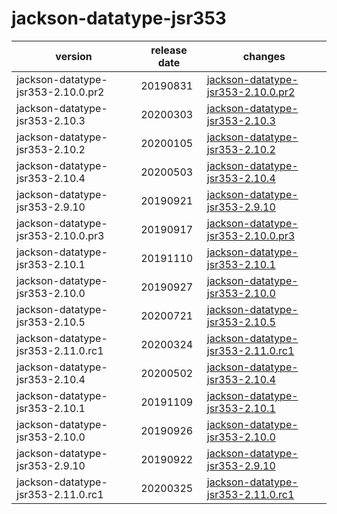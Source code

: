 # jackson-datatype-jsr353	


|version|release date|changes|
|---|---|---|
|jackson-datatype-jsr353-2.10.0.pr2|20190831|[jackson-datatype-jsr353-2.10.0.pr2](./jackson-datatype-jsr353-2.10.0.pr2-20190831.md)|
|jackson-datatype-jsr353-2.10.3|20200303|[jackson-datatype-jsr353-2.10.3](./jackson-datatype-jsr353-2.10.3-20200303.md)|
|jackson-datatype-jsr353-2.10.2|20200105|[jackson-datatype-jsr353-2.10.2](./jackson-datatype-jsr353-2.10.2-20200105.md)|
|jackson-datatype-jsr353-2.10.4|20200503|[jackson-datatype-jsr353-2.10.4](./jackson-datatype-jsr353-2.10.4-20200503.md)|
|jackson-datatype-jsr353-2.9.10|20190921|[jackson-datatype-jsr353-2.9.10](./jackson-datatype-jsr353-2.9.10-20190921.md)|
|jackson-datatype-jsr353-2.10.0.pr3|20190917|[jackson-datatype-jsr353-2.10.0.pr3](./jackson-datatype-jsr353-2.10.0.pr3-20190917.md)|
|jackson-datatype-jsr353-2.10.1|20191110|[jackson-datatype-jsr353-2.10.1](./jackson-datatype-jsr353-2.10.1-20191110.md)|
|jackson-datatype-jsr353-2.10.0|20190927|[jackson-datatype-jsr353-2.10.0](./jackson-datatype-jsr353-2.10.0-20190927.md)|
|jackson-datatype-jsr353-2.10.5|20200721|[jackson-datatype-jsr353-2.10.5](./jackson-datatype-jsr353-2.10.5-20200721.md)|
|jackson-datatype-jsr353-2.11.0.rc1|20200324|[jackson-datatype-jsr353-2.11.0.rc1](./jackson-datatype-jsr353-2.11.0.rc1-20200324.md)|
|jackson-datatype-jsr353-2.10.4|20200502|[jackson-datatype-jsr353-2.10.4](./jackson-datatype-jsr353-2.10.4-20200502.md)|
|jackson-datatype-jsr353-2.10.1|20191109|[jackson-datatype-jsr353-2.10.1](./jackson-datatype-jsr353-2.10.1-20191109.md)|
|jackson-datatype-jsr353-2.10.0|20190926|[jackson-datatype-jsr353-2.10.0](./jackson-datatype-jsr353-2.10.0-20190926.md)|
|jackson-datatype-jsr353-2.9.10|20190922|[jackson-datatype-jsr353-2.9.10](./jackson-datatype-jsr353-2.9.10-20190922.md)|
|jackson-datatype-jsr353-2.11.0.rc1|20200325|[jackson-datatype-jsr353-2.11.0.rc1](./jackson-datatype-jsr353-2.11.0.rc1-20200325.md)|
